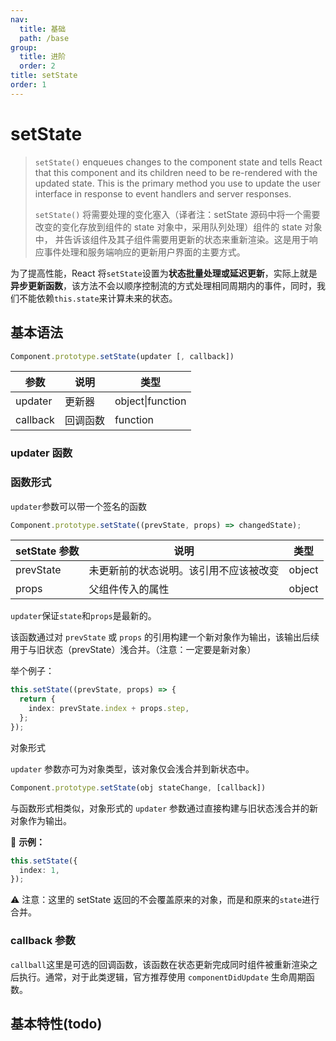 ```yaml
---
nav:
  title: 基础
  path: /base
group:
  title: 进阶
  order: 2
title: setState
order: 1
---
```


# setState

> `setState()` enqueues changes to the component state and tells React that this component and its children need to be re-rendered with the updated state. This is the primary method you use to update the user interface in response to event handlers and server responses.
>
> `setState()` 将需要处理的变化塞入（译者注：setState 源码中将一个需要改变的变化存放到组件的 state 对象中，采用队列处理）组件的 state 对象中， 并告诉该组件及其子组件需要用更新的状态来重新渲染。这是用于响应事件处理和服务端响应的更新用户界面的主要方式。

为了提高性能，React 将`setState`设置为**状态批量处理或延迟更新**，实际上就是**异步更新函数**，该方法不会以顺序控制流的方式处理相同周期内的事件，同时，我们不能依赖`this.state`来计算未来的状态。

## 基本语法

```ts
Component.prototype.setState(updater [, callback])
```

| 参数     | 说明     | 类型             |
| -------- | -------- | ---------------- |
| updater  | 更新器   | object\|function |
| callback | 回调函数 | function         |

### updater 函数

### 函数形式

`updater`参数可以带一个签名的函数

```ts
Component.prototype.setState((prevState, props) => changedState);
```

| setState 参数 | 说明                                   | 类型   |
| ------------- | -------------------------------------- | ------ |
| prevState     | 未更新前的状态说明。该引用不应该被改变 | object |
| props         | 父组件传入的属性                       | object |

`updater`保证`state`和`props`是最新的。

该函数通过对 `prevState` 或 `props` 的引用构建一个新对象作为输出，该输出后续用于与旧状态（prevState）浅合并。（注意：一定要是新对象）

举个例子：

```ts
this.setState((prevState, props) => {
  return {
    index: prevState.index + props.step,
  };
});
```

对象形式

`updater` 参数亦可为对象类型，该对象仅会浅合并到新状态中。

```js
Component.prototype.setState(obj stateChange, [callback])
```

与函数形式相类似，对象形式的 `updater` 参数通过直接构建与旧状态浅合并的新对象作为输出。

🌰 **示例：**

```ts
this.setState({
  index: 1,
});
```

⚠️ 注意：这里的 setState 返回的不会覆盖原来的对象，而是和原来的`state`进行合并。

### callback 参数

`callball`这里是可选的回调函数，该函数在状态更新完成同时组件被重新渲染之后执行。通常，对于此类逻辑，官方推荐使用 `componentDidUpdate` 生命周期函数。

## 基本特性(todo)
